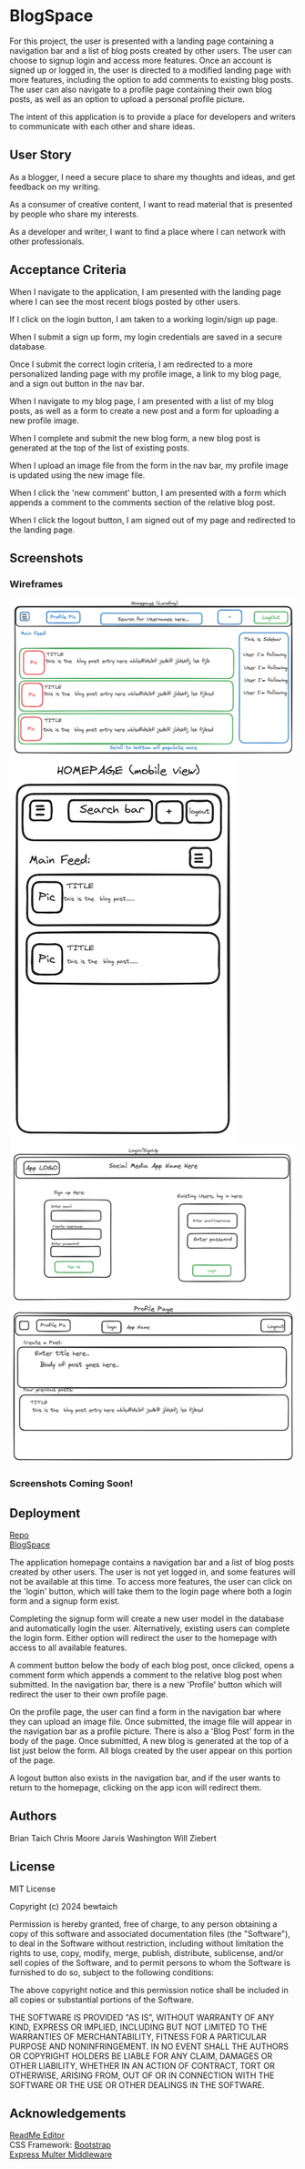 # BlogSpace

For this project, the user is presented with a landing page containing a navigation bar and a list of blog posts created by other users. The user can choose to signup login and access more features. Once an account is signed up or logged in, the user is directed to a modified landing page with more features, including the option to add comments to existing blog posts. The user can also navigate to a profile page containing their own blog posts, as well as an option to upload a personal profile picture.

The intent of this application is to provide a place for developers and writers to communicate with each other and share ideas.


## User Story

As a blogger, I need a secure place to share my thoughts and ideas, and get feedback on my writing.

As a consumer of creative content, I want to read material that is presented by people who share my interests.

As a developer and writer, I want to find a place where I can network with other professionals.


## Acceptance Criteria

When I navigate to the application, I am presented with the landing page where I can see the most recent blogs posted by other users.

If I click on the login button, I am taken to a working login/sign up page.

When I submit a sign up form, my login credentials are saved in a secure database.

Once I submit the correct login criteria, I am redirected to a more personalized landing page with my profile image, a link to my blog page, and a sign out button in the nav bar.

When I navigate to my blog page, I am presented with a list of my blog posts, as well as a form to create a new post and a form for uploading a new profile image.

When I complete and submit the new blog form, a new blog post is generated at the top of the list of existing posts.

When I upload an image file from the form in the nav bar, my profile image is updated using the new image file.

When I click the 'new comment' button, I am presented with a form which appends a comment to the comments section of the relative blog post.

When I click the logout button, I am signed out of my page and redirected to the landing page.


## Screenshots

### Wireframes

![Homepage](/docAssets/Homepage%20Wireframe.png)
![MobileView](/docAssets/Mobile%20View%20Wireframe.png)
![Login](/docAssets/Login%20Wireframe.png)
![Profile](/docAssets/Profile%20Wireframe.png)

### Screenshots Coming Soon!


## Deployment

[Repo](https://github.com/bewtaich/Project-2)<br>
[BlogSpace](https://blogspace-application.onrender.com/)<br>

The application homepage contains a navigation bar and a list of blog posts created by other users. The user is not yet logged in, and some features will not be available at this time. To access more features, the user can click on the 'login' button, which will take them to the login page where both a login form and a signup form exist.

Completing the signup form will create a new user model in the database and automatically login the user. Alternatively, existing users can complete the login form. Either option will redirect the user to the homepage with access to all available features.

A comment button below the body of each blog post, once clicked, opens a comment form which appends a comment to the relative blog post when submitted. In the navigation bar, there is a new 'Profile' button which will redirect the user to their own profile page. 

On the profile page, the user can find a form in the navigation bar where they can upload an image file. Once submitted, the image file will appear in the navigation bar as a profile picture. There is also a 'Blog Post' form in the body of the page. Once submitted, A new blog is generated at the top of a list just below the form. All blogs created by the user appear on this portion of the page.

A logout button also exists in the navigation bar, and if the user wants to return to the homepage, clicking on the app icon will redirect them.



## Authors

Brian Taich
Chris Moore
Jarvis Washington
Will Ziebert


## License

MIT License

Copyright (c) 2024 bewtaich

Permission is hereby granted, free of charge, to any person obtaining a copy
of this software and associated documentation files (the "Software"), to deal
in the Software without restriction, including without limitation the rights
to use, copy, modify, merge, publish, distribute, sublicense, and/or sell
copies of the Software, and to permit persons to whom the Software is
furnished to do so, subject to the following conditions:

The above copyright notice and this permission notice shall be included in all
copies or substantial portions of the Software.

THE SOFTWARE IS PROVIDED "AS IS", WITHOUT WARRANTY OF ANY KIND, EXPRESS OR
IMPLIED, INCLUDING BUT NOT LIMITED TO THE WARRANTIES OF MERCHANTABILITY,
FITNESS FOR A PARTICULAR PURPOSE AND NONINFRINGEMENT. IN NO EVENT SHALL THE
AUTHORS OR COPYRIGHT HOLDERS BE LIABLE FOR ANY CLAIM, DAMAGES OR OTHER
LIABILITY, WHETHER IN AN ACTION OF CONTRACT, TORT OR OTHERWISE, ARISING FROM,
OUT OF OR IN CONNECTION WITH THE SOFTWARE OR THE USE OR OTHER DEALINGS IN THE
SOFTWARE.


## Acknowledgements

[ReadMe Editor](https://readme.so/editor)<br>
CSS Framework: [Bootstrap](https://getbootstrap.com/docs/5.3/getting-started/introduction/)<br>
[Express Multer Middleware](https://expressjs.com/en/resources/middleware/multer.html)

